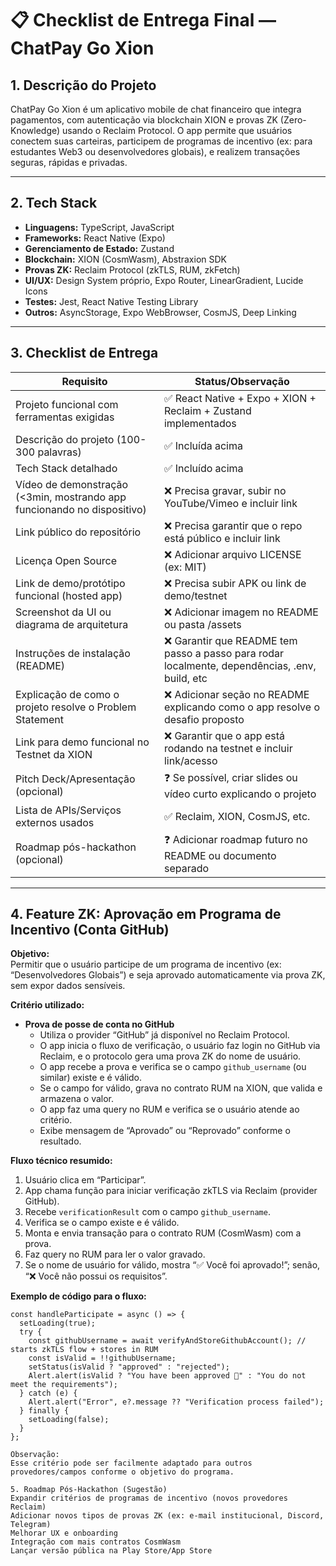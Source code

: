 # 📋 Checklist de Entrega Final — ChatPay Go Xion

## 1. Descrição do Projeto

ChatPay Go Xion é um aplicativo mobile de chat financeiro que integra pagamentos, com autenticação via blockchain XION e provas ZK (Zero-Knowledge) usando o Reclaim Protocol. O app permite que usuários conectem suas carteiras, participem de programas de incentivo (ex: para estudantes Web3 ou desenvolvedores globais), e realizem transações seguras, rápidas e privadas.  

---

## 2. Tech Stack

- **Linguagens:** TypeScript, JavaScript
- **Frameworks:** React Native (Expo)
- **Gerenciamento de Estado:** Zustand
- **Blockchain:** XION (CosmWasm), Abstraxion SDK
- **Provas ZK:** Reclaim Protocol (zkTLS, RUM, zkFetch)
- **UI/UX:** Design System próprio, Expo Router, LinearGradient, Lucide Icons
- **Testes:** Jest, React Native Testing Library
- **Outros:** AsyncStorage, Expo WebBrowser, CosmJS, Deep Linking

---

## 3. Checklist de Entrega

| Requisito                                                                 | Status/Observação                                                                                   |
|---------------------------------------------------------------------------|-----------------------------------------------------------------------------------------------------|
| Projeto funcional com ferramentas exigidas                                 | ✅ React Native + Expo + XION + Reclaim + Zustand implementados                                     |
| Descrição do projeto (100-300 palavras)                                    | ✅ Incluída acima                                                                                   |
| Tech Stack detalhado                                                       | ✅ Incluído acima                                                                                   |
| Vídeo de demonstração (<3min, mostrando app funcionando no dispositivo)    | ❌ Precisa gravar, subir no YouTube/Vimeo e incluir link                                            |
| Link público do repositório                                                | ❌ Precisa garantir que o repo está público e incluir link                                          |
| Licença Open Source                                                        | ❌ Adicionar arquivo LICENSE (ex: MIT)                                                              |
| Link de demo/protótipo funcional (hosted app)                             | ❌ Precisa subir APK ou link de demo/testnet                                                        |
| Screenshot da UI ou diagrama de arquitetura                                | ❌ Adicionar imagem no README ou pasta /assets                                                      |
| Instruções de instalação (README)                                          | ❌ Garantir que README tem passo a passo para rodar localmente, dependências, .env, build, etc      |
| Explicação de como o projeto resolve o Problem Statement                   | ❌ Adicionar seção no README explicando como o app resolve o desafio proposto                       |
| Link para demo funcional no Testnet da XION                                | ❌ Garantir que o app está rodando na testnet e incluir link/acesso                                 |
| Pitch Deck/Apresentação (opcional)                                         | ❓ Se possível, criar slides ou vídeo curto explicando o projeto                                    |
| Lista de APIs/Serviços externos usados                                     | ✅ Reclaim, XION, CosmJS, etc.                                                                      |
| Roadmap pós-hackathon (opcional)                                           | ❓ Adicionar roadmap futuro no README ou documento separado                                          |

---

## 4. Feature ZK: Aprovação em Programa de Incentivo (Conta GitHub)

**Objetivo:**  
Permitir que o usuário participe de um programa de incentivo (ex: “Desenvolvedores Globais”) e seja aprovado automaticamente via prova ZK, sem expor dados sensíveis.

**Critério utilizado:**  
- **Prova de posse de conta no GitHub**  
  - Utiliza o provider “GitHub” já disponível no Reclaim Protocol.
  - O app inicia o fluxo de verificação, o usuário faz login no GitHub via Reclaim, e o protocolo gera uma prova ZK do nome de usuário.
  - O app recebe a prova e verifica se o campo `github_username` (ou similar) existe e é válido.
  - Se o campo for válido, grava no contrato RUM na XION, que valida e armazena o valor.
  - O app faz uma query no RUM e verifica se o usuário atende ao critério.
  - Exibe mensagem de “Aprovado” ou “Reprovado” conforme o resultado.

**Fluxo técnico resumido:**
1. Usuário clica em “Participar”.
2. App chama função para iniciar verificação zkTLS via Reclaim (provider GitHub).
3. Recebe `verificationResult` com o campo `github_username`.
4. Verifica se o campo existe e é válido.
5. Monta e envia transação para o contrato RUM (CosmWasm) com a prova.
6. Faz query no RUM para ler o valor gravado.
7. Se o nome de usuário for válido, mostra “✅ Você foi aprovado!”; senão, “❌ Você não possui os requisitos”.

**Exemplo de código para o fluxo:**
```tsx
const handleParticipate = async () => {
  setLoading(true);
  try {
    const githubUsername = await verifyAndStoreGithubAccount(); // starts zkTLS flow + stores in RUM
    const isValid = !!githubUsername;
    setStatus(isValid ? "approved" : "rejected");
    Alert.alert(isValid ? "You have been approved 🎉" : "You do not meet the requirements");
  } catch (e) {
    Alert.alert("Error", e?.message ?? "Verification process failed");
  } finally {
    setLoading(false);
  }
};

Observação:
Esse critério pode ser facilmente adaptado para outros provedores/campos conforme o objetivo do programa.

5. Roadmap Pós-Hackathon (Sugestão)
Expandir critérios de programas de incentivo (novos provedores Reclaim)
Adicionar novos tipos de provas ZK (ex: e-mail institucional, Discord, Telegram)
Melhorar UX e onboarding
Integração com mais contratos CosmWasm
Lançar versão pública na Play Store/App Store